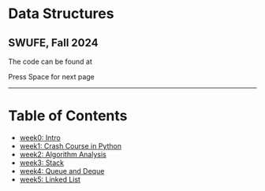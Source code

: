 # Data Structures

## SWUFE, Fall 2024

The code can be found at<a href="https://github.com/ChenZhongPu/data-structure-swufe" target="_blank" alt="GitHub" title="Open in GitHub" class="text-xl slidev-icon-btn opacity-50 !border-none !hover:text-blue"><carbon-logo-github /></a>

<div class="pt-12">
  <span @click="$slidev.nav.next" class="px-2 py-1 rounded cursor-pointer" hover="bg-white bg-opacity-10">
    Press Space for next page <carbon:arrow-right class="inline"/>
  </span>
</div>

---

# Table of Contents

- [week0: Intro](https://slide-ds.zhongpu.info/week0)
- [week1: Crash Course in Python](https://slide-ds.zhongpu.info/week1)
- [week2: Algorithm Analysis](https://slide-ds.zhongpu.info/week2)
- [week3: Stack](https://slide-ds.zhongpu.info/week3)
- [week4: Queue and Deque](https://slide-ds.zhongpu.info/week4)
- [week5: Linked List](https://slide-ds.zhongpu.info/week5)
